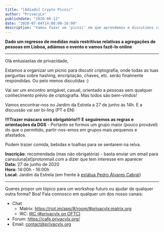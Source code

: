 ```yaml
---
title: "[Adiado] Crypto Picnic"
author: "PrivacyLx"
publishdate: "2020-06-12"
date: "2020-07-04T14:00:00-16:00"
description: "Vamos fazer um 'picnic' em que aprendemos e discutimos criptografia."
---
```


**Dado um regresso de medidas mais restritivas relativas a agregações de pessoas em Lisboa, adiámos o evento e vamos fazê-lo online**

---

Olá entusiastas de privacidade,

Estamos a organizar um picnic para discutir criptografia, onde todas
as tuas perguntas sobre hashing, encriptação, chaves, etc. serão
finalmente respondidas. Ou pelo menos discutidas :) 

Vai ser um encontro amigável, casual, orientado a pessoas sem qualquer
conhecimento  prévio de criptografia. Mas todos são bem-vindos!

Vamos encontrar-nos no Jardim da Estrela a 27 de junho às 14h. E a
discussão vai ser bi-ling (PT e EN)

**!!!Trazer máscara será obrigatório!!!** **E seguiremos as regras e
orientações da DGS** - Portanto se formos um grupo maior (pouco
provável) do que o permitido, partir-nos-emos em grupos mais pequenos
e afastados.

Podem trazer comida, bebidas e toalhas para se sentarem na relva.


**Inscrição:** recomendada (mas não obrigatória) - basta enviar um email para cansuluna[at]protonmail.com a dizer que tem interesse em aparecer \
**Data:** 27 de junho de 2020 \
**Hora:** 14:00h - 16:00h \
**Local:** Jardim da Estrela (em frente à [estátua Pedro Álvares Cabral](https://www.openstreetmap.org/#map=19/38.71572/-9.15871))

---

Queres propor um tópico para um workshop futuro ou ajudar de qualquer outra forma? Boa!
Fala connosco em qualquer um dos nosso canais:

- Chat
  - Matrix: https://riot.im/app/#/room/#privacylx:matrix.org
  - IRC: [IRC (#privacylx on OFTC)](https://webchat.oftc.net/?channels=privacylx)
- Forum: https://cafe.privacylx.org/
- Email: contact@privacylx.org
